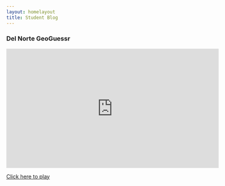 ```yaml
---
layout: homelayout
title: Student Blog
---
```



### Del Norte GeoGuessr

<script> const typewriter = document.querySelector('.typewriter h1'); typewriter.style.animation = 'continuousTypingDeleting 8s infinite'; // Adjust the duration as needed </script>
<iframe width="560" height="315" src="https://knastructural.com/wp-content/uploads/2017/01/Del-Norte-HS-Poway-K12-Structural-San-Diego.jpg" frameborder="0" allowfullscreen></iframe>

[Click here to play](https://rliao569.github.io/Frontend-CSP/2023/10/23/Map_Test_In_HTML.html)


